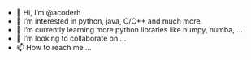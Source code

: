 - 👋 Hi, I’m @acoderh
- 👀 I’m interested in python, java, C/C++ and much more.
- 🌱 I’m currently learning more python libraries like numpy, numba, ...
- 💞️ I’m looking to collaborate on ...
- 📫 How to reach me ...

<!---
acoderh/acoderh is a ✨ special ✨ repository because its `README.md` (this file) appears on your GitHub profile.
You can click the Preview link to take a look at your changes.
--->
